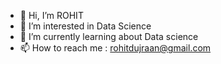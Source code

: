 - 👋 Hi, I’m ROHIT
- 👀 I’m interested in Data Science
- 🌱 I’m currently learning about Data science
- 📫 How to reach me : rohitdujraan@gmail.com

<!---
ROHIT-ROHIT-T/ROHIT-ROHIT-T is a ✨ special ✨ repository because its `README.md` (this file) appears on your GitHub profile.
You can click the Preview link to take a look at your changes.
--->
